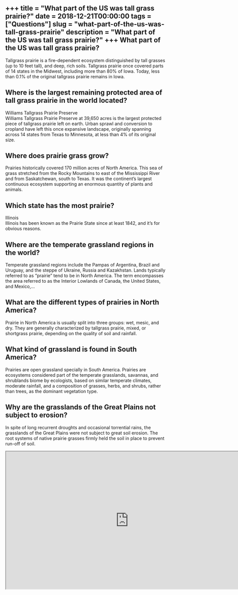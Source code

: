 +++
title = "What part of the US was tall grass prairie?"
date = 2018-12-21T00:00:00
tags = ["Questions"]
slug = "what-part-of-the-us-was-tall-grass-prairie"
description = "What part of the US was tall grass prairie?"
+++
What part of the US was tall grass prairie?
-------------------------------------------

Tallgrass prairie is a fire-dependent ecosystem distinguished by tall grasses (up to 10 feet tall), and deep, rich soils. Tallgrass prairie once covered parts of 14 states in the Midwest, including more than 80% of Iowa. Today, less than 0.1% of the original tallgrass prairie remains in Iowa.

Where is the largest remaining protected area of tall grass prairie in the world located?
-----------------------------------------------------------------------------------------

Williams Tallgrass Prairie Preserve  
Williams Tallgrass Prairie Preserve at 39,650 acres is the largest protected piece of tallgrass prairie left on earth. Urban sprawl and conversion to cropland have left this once expansive landscape, originally spanning across 14 states from Texas to Minnesota, at less than 4% of its original size.

Where does prairie grass grow?
------------------------------

Prairies historically covered 170 million acres of North America. This sea of grass stretched from the Rocky Mountains to east of the Mississippi River and from Saskatchewan, south to Texas. It was the continent’s largest continuous ecosystem supporting an enormous quantity of plants and animals.

Which state has the most prairie?
---------------------------------

Illinois  
Illinois has been known as the Prairie State since at least 1842, and it’s for obvious reasons.

Where are the temperate grassland regions in the world?
-------------------------------------------------------

Temperate grassland regions include the Pampas of Argentina, Brazil and Uruguay, and the steppe of Ukraine, Russia and Kazakhstan. Lands typically referred to as “prairie” tend to be in North America. The term encompasses the area referred to as the Interior Lowlands of Canada, the United States, and Mexico,…

What are the different types of prairies in North America?
----------------------------------------------------------

Prairie in North America is usually split into three groups: wet, mesic, and dry. They are generally characterized by tallgrass prairie, mixed, or shortgrass prairie, depending on the quality of soil and rainfall.

What kind of grassland is found in South America?
-------------------------------------------------

Prairies are open grassland specially in South America. Prairies are ecosystems considered part of the temperate grasslands, savannas, and shrublands biome by ecologists, based on similar temperate climates, moderate rainfall, and a composition of grasses, herbs, and shrubs, rather than trees, as the dominant vegetation type.

Why are the grasslands of the Great Plains not subject to erosion?
------------------------------------------------------------------

In spite of long recurrent droughts and occasional torrential rains, the grasslands of the Great Plains were not subject to great soil erosion. The root systems of native prairie grasses firmly held the soil in place to prevent run-off of soil.

<iframe allow="accelerometer; autoplay; clipboard-write; encrypted-media; gyroscope; picture-in-picture" allowfullscreen="" class="__youtube_prefs__  epyt-is-override  no-lazyload" data-no-lazy="1" data-origheight="433" data-origwidth="770" data-skipgform_ajax_framebjll="" height="433" id="_ytid_76577" loading="lazy" src="https://www.youtube.com/embed/VMDZ5GTQKhQ?enablejsapi=1&autoplay=0&cc_load_policy=0&cc_lang_pref=&iv_load_policy=1&loop=0&modestbranding=0&rel=1&fs=1&playsinline=0&autohide=2&theme=dark&color=red&controls=1&" title="YouTube player" width="770"></iframe>